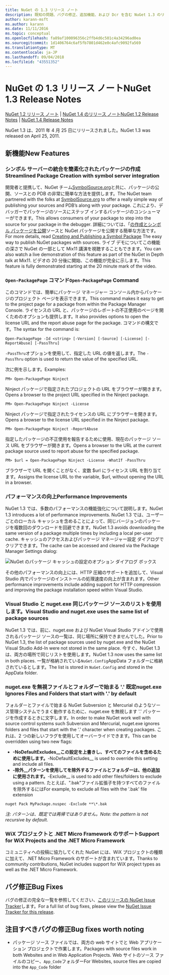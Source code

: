 ```yaml
---
title: NuGet の 1.3 リリース ノート
description: 既知の問題、バグの修正、追加機能、および Dcr を含む NuGet 1.3 のリリース ノート。
author: karann-msft
ms.author: karann
ms.date: 11/11/2016
ms.topic: conceptual
ms.openlocfilehash: fa89af100096356c2ffb4d6c501c4a34296ad0ea
ms.sourcegitcommit: 1d1406764c6af5fb7801d462e0c4afc9092fa569
ms.translationtype: MT
ms.contentlocale: ja-JP
ms.lasthandoff: 09/04/2018
ms.locfileid: "43551352"
---
```

# <a name="nuget-13-release-notes"></a><span data-ttu-id="f7a18-103">NuGet の 1.3 リリース ノート</span><span class="sxs-lookup"><span data-stu-id="f7a18-103">NuGet 1.3 Release Notes</span></span>

<span data-ttu-id="f7a18-104">[NuGet 1.2 リリース ノート](../release-notes/nuget-1.2.md) | [NuGet 1.4 のリリース ノート](../release-notes/nuget-1.4.md)</span><span class="sxs-lookup"><span data-stu-id="f7a18-104">[NuGet 1.2 Release Notes](../release-notes/nuget-1.2.md) | [NuGet 1.4 Release Notes](../release-notes/nuget-1.4.md)</span></span>

<span data-ttu-id="f7a18-105">NuGet 1.3 は、2011 年 4 月 25 日にリリースされました。</span><span class="sxs-lookup"><span data-stu-id="f7a18-105">NuGet 1.3 was released on April 25, 2011.</span></span>

## <a name="new-features"></a><span data-ttu-id="f7a18-106">新機能</span><span class="sxs-lookup"><span data-stu-id="f7a18-106">New Features</span></span>

### <a name="streamlined-package-creation-with-symbol-server-integration"></a><span data-ttu-id="f7a18-107">シンボル サーバーの統合を簡素化されたパッケージの作成</span><span class="sxs-lookup"><span data-stu-id="f7a18-107">Streamlined Package Creation with symbol server integration</span></span>

<span data-ttu-id="f7a18-108">開発者と提携して、NuGet チーム[SymbolSource.org](http://www.symbolsource.org/)と共に、パッケージの公開、ソースとの PDB の非常に簡単な方法を提供します。</span><span class="sxs-lookup"><span data-stu-id="f7a18-108">The NuGet team partnered with the folks at [SymbolSource.org](http://www.symbolsource.org/) to offer a really simple way of publishing your sources and PDB’s along with your package.</span></span> <span data-ttu-id="f7a18-109">これにより、デバッガーでパッケージのソースにステップ インするパッケージのコンシューマーができます。</span><span class="sxs-lookup"><span data-stu-id="f7a18-109">This allows consumers of your package to step into the source for your package in the debugger.</span></span> <span data-ttu-id="f7a18-110">詳細については、「[の作成とシンボル パッケージを公開](../create-packages/symbol-packages.md)ソースと NuGet パッケージを公開する簡単な方法です。</span><span class="sxs-lookup"><span data-stu-id="f7a18-110">For more details, read [Creating and Publishing a Symbol Package](../create-packages/symbol-packages.md) The easy way to publish NuGet packages with sources.</span></span> <span data-ttu-id="f7a18-111">ライブ デモについてこの機能の深さで NuGet の一部として Mix11 講演を視聴することもできます。</span><span class="sxs-lookup"><span data-stu-id="f7a18-111">You can also watch a live demonstration of this feature as part of the NuGet in Depth talk at Mix11.</span></span> <span data-ttu-id="f7a18-112">ビデオの 20 分後に開始、この機能が完全に示します。</span><span class="sxs-lookup"><span data-stu-id="f7a18-112">This feature is fully demonstrated starting at the 20 minute mark of the video.</span></span>

### <a name="open-packagepage-command"></a><span data-ttu-id="f7a18-113">`Open-PackagePage` コマンド</span><span class="sxs-lookup"><span data-stu-id="f7a18-113">`Open-PackagePage` Command</span></span>

<span data-ttu-id="f7a18-114">このコマンドでは、簡単にパッケージ マネージャー コンソール内からパッケージのプロジェクト ページを表示できます。</span><span class="sxs-lookup"><span data-stu-id="f7a18-114">This command makes it easy to get to the project page for a package from within the Package Manager Console.</span></span> <span data-ttu-id="f7a18-115">ライセンスの URL と、パッケージのレポートの不正使用のページを開くためのオプションも提供します。</span><span class="sxs-lookup"><span data-stu-id="f7a18-115">It also provides options to open the license URL and the report abuse page for the package.</span></span>
<span data-ttu-id="f7a18-116">コマンドの構文です。</span><span class="sxs-lookup"><span data-stu-id="f7a18-116">The syntax for the command is:</span></span>

    Open-PackagePage -Id <string> [-Version] [-Source] [-License] [-ReportAbuse] [-PassThru]

<span data-ttu-id="f7a18-117">`-PassThru`オプションを使用して、指定した URL の値を返します。</span><span class="sxs-lookup"><span data-stu-id="f7a18-117">The `-PassThru` option is used to return the value of the specified URL.</span></span>

<span data-ttu-id="f7a18-118">次に例を示します。</span><span class="sxs-lookup"><span data-stu-id="f7a18-118">Examples:</span></span>

    PM> Open-PackagePage Ninject

<span data-ttu-id="f7a18-119">Ninject パッケージで指定されたプロジェクトの URL をブラウザーが開きます。</span><span class="sxs-lookup"><span data-stu-id="f7a18-119">Opens a browser to the project URL specified in the Ninject package.</span></span>

    PM> Open-PackagePage Ninject -License

<span data-ttu-id="f7a18-120">Ninject パッケージで指定されたライセンスの URL にブラウザーを開きます。</span><span class="sxs-lookup"><span data-stu-id="f7a18-120">Opens a browser to the license URL specified in the Ninject package.</span></span>

    PM> Open-PackagePage Ninject -ReportAbuse

<span data-ttu-id="f7a18-121">指定したパッケージの不正使用を報告するために使用、現在のパッケージ ソース URL をブラウザーが開きます。</span><span class="sxs-lookup"><span data-stu-id="f7a18-121">Opens a browser to the URL at the current package source used to report abuse for the specified package.</span></span>

    PM> $url = Open-PackagePage Ninject -License -WhatIf -PassThru

<span data-ttu-id="f7a18-122">ブラウザーで URL を開くことがなく、変数 $url にライセンス URL を割り当てます。</span><span class="sxs-lookup"><span data-stu-id="f7a18-122">Assigns the license URL to the variable, $url, without opening the URL in a browser.</span></span>

### <a name="performance-improvements"></a><span data-ttu-id="f7a18-123">パフォーマンスの向上</span><span class="sxs-lookup"><span data-stu-id="f7a18-123">Performance Improvements</span></span>

<span data-ttu-id="f7a18-124">NuGet 1.3 では、多数のパフォーマンスの機能強化について説明します。</span><span class="sxs-lookup"><span data-stu-id="f7a18-124">NuGet 1.3 introduces a lot of performance improvements.</span></span> <span data-ttu-id="f7a18-125">NuGet 1.3 では、ユーザーごとのローカル キャッシュを含めることによって、同じバージョンのパッケージを複数回のダウンロードを回避できます。</span><span class="sxs-lookup"><span data-stu-id="f7a18-125">NuGet 1.3 avoids downloading the same version of a package multiple times by including a local per-user cache.</span></span> <span data-ttu-id="f7a18-126">キャッシュのアクセスおよびパッケージ マネージャー設定 ダイアログでクリアできます。</span><span class="sxs-lookup"><span data-stu-id="f7a18-126">The cache can be accessed and cleared via the Package Manager Settings dialog:</span></span>

![NuGet のパッケージ キャッシュの設定のオプション ダイアログ ボックス](./media/nuget-options.png)

<span data-ttu-id="f7a18-128">その他のパフォーマンスの向上には、HTTP 圧縮のサポートを追加して、Visual Studio 内でパッケージのインストールの処理速度の向上が含まれます。</span><span class="sxs-lookup"><span data-stu-id="f7a18-128">Other performance improvements include adding support for HTTP compression and improving the package installation speed within Visual Studio.</span></span>

### <a name="visual-studio-and-nugetexe-uses-the-same-list-of-package-sources"></a><span data-ttu-id="f7a18-129">Visual Studio と nuget.exe 同じパッケージ ソースのリストを使用します。</span><span class="sxs-lookup"><span data-stu-id="f7a18-129">Visual Studio and nuget.exe uses the same list of package sources</span></span>

<span data-ttu-id="f7a18-130">NuGet 1.3 では、前に、nuget.exe および NuGet Visual Studio アドインで使用されるパッケージ ソースの一覧は、同じ場所に保持できませんでした。</span><span class="sxs-lookup"><span data-stu-id="f7a18-130">Prior to NuGet 1.3, the list of package sources used by nuget.exe and the NuGet Visual Studio Add-In were not stored in the same place.</span></span> <span data-ttu-id="f7a18-131">今すぐ、NuGet 1.3 は、両方の場所で同じリストを使用します。</span><span class="sxs-lookup"><span data-stu-id="f7a18-131">NuGet 1.3 now uses the same list in both places.</span></span> <span data-ttu-id="f7a18-132">一覧が格納されている`NuGet.Config`AppData フォルダーに格納されているとします。</span><span class="sxs-lookup"><span data-stu-id="f7a18-132">The list is stored in `NuGet.Config` and stored in the AppData folder.</span></span>

### <a name="nugetexe-ignores-files-and-folders-that-start-with--by-default"></a><span data-ttu-id="f7a18-133">nuget.exe を無視ファイルとフォルダーで始まる '.' 既定</span><span class="sxs-lookup"><span data-stu-id="f7a18-133">nuget.exe Ignores Files and Folders that start with '.' by default</span></span>

<span data-ttu-id="f7a18-134">フォルダーとファイルで始まる NuGet Subversion と Mercurial のようなソース管理システムでうまく動作するために、nuget.exe を無視します '.' パッケージを作成するときに文字します。</span><span class="sxs-lookup"><span data-stu-id="f7a18-134">In order to make NuGet work well with source control systems such Subversion and Mercurial, nuget.exe ignores folders and files that start with the '.' character when creating packages.</span></span> <span data-ttu-id="f7a18-135">これは、2 つの新しいフラグを使用してオーバーライドできます。</span><span class="sxs-lookup"><span data-stu-id="f7a18-135">This can be overridden using two new flags:</span></span>

* <span data-ttu-id="f7a18-136">__-NoDefaultExcludes__この設定を上書きし、すべてのファイルを含めるために使用します。</span><span class="sxs-lookup"><span data-stu-id="f7a18-136">__-NoDefaultExcludes__ is used to override this setting and include all files.</span></span>
* <span data-ttu-id="f7a18-137">__-除外__パターンを使用してを除外するファイルとフォルダーは、他の追加に使用されます。</span><span class="sxs-lookup"><span data-stu-id="f7a18-137">__-Exclude__ is used to add other files/folders to exclude using a pattern.</span></span> <span data-ttu-id="f7a18-138">たとえば、".bak"ファイル拡張子を持つすべてのファイルを除外するには</span><span class="sxs-lookup"><span data-stu-id="f7a18-138">For example, to exclude all files with the '.bak' file extension</span></span>

```
nuget Pack MyPackage.nuspec -Exclude **\*.bak
```  

<span data-ttu-id="f7a18-139">_注: パターンは、既定では再帰ではありません。_</span><span class="sxs-lookup"><span data-stu-id="f7a18-139">_Note: the pattern is not recursive by default._</span></span>

### <a name="support-for-wix-projects-and-the-net-micro-framework"></a><span data-ttu-id="f7a18-140">WiX プロジェクトと .NET Micro Framework のサポート</span><span class="sxs-lookup"><span data-stu-id="f7a18-140">Support for WiX Projects and the .NET Micro Framework</span></span>

<span data-ttu-id="f7a18-141">コミュニティへの投稿に協力してくれた NuGet には、WiX プロジェクトの種類に加えて、.NET Micro Framework のサポートが含まれています。</span><span class="sxs-lookup"><span data-stu-id="f7a18-141">Thanks to community contributions, NuGet includes support for WiX project types as well as the .NET Micro Framework.</span></span>

## <a name="bug-fixes"></a><span data-ttu-id="f7a18-142">バグ修正</span><span class="sxs-lookup"><span data-stu-id="f7a18-142">Bug Fixes</span></span>

<span data-ttu-id="f7a18-143">バグの修正の完全な一覧を参照してください、[このリリースの NuGet Issue Tracker](http://nuget.codeplex.com/workitem/list/advanced?keyword=&status=All&type=All&priority=All&release=NuGet%201.3&assignedTo=All&component=All&sortField=LastUpdatedDate&sortDirection=Descending&page=0)します。</span><span class="sxs-lookup"><span data-stu-id="f7a18-143">For a full list of bug fixes, please view the [NuGet Issue Tracker for this release](http://nuget.codeplex.com/workitem/list/advanced?keyword=&status=All&type=All&priority=All&release=NuGet%201.3&assignedTo=All&component=All&sortField=LastUpdatedDate&sortDirection=Descending&page=0).</span></span>

## <a name="bug-fixes-worth-noting"></a><span data-ttu-id="f7a18-144">注目すべきバグの修正</span><span class="sxs-lookup"><span data-stu-id="f7a18-144">Bug fixes worth noting</span></span>

* <span data-ttu-id="f7a18-145">パッケージ ソース ファイルでは、両方の web サイトでと Web アプリケーション プロジェクトで作業します。</span><span class="sxs-lookup"><span data-stu-id="f7a18-145">Packages with source files work in both Websites and in Web Application Projects.</span></span>
<span data-ttu-id="f7a18-146">Web サイトのソース ファイルのコピー、`App_Code`フォルダー</span><span class="sxs-lookup"><span data-stu-id="f7a18-146">For Websites, source files are copied into the `App_Code` folder</span></span>
